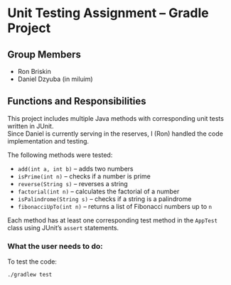 # Unit Testing Assignment – Gradle Project

## Group Members
- Ron Briskin  
- Daniel Dzyuba (in miluim)



## Functions and Responsibilities

This project includes multiple Java methods with corresponding unit tests written in JUnit.  
Since Daniel is currently serving in the reserves, I (Ron) handled the code implementation and testing.

The following methods were tested:
- `add(int a, int b)` – adds two numbers
- `isPrime(int n)` – checks if a number is prime
- `reverse(String s)` – reverses a string
- `factorial(int n)` – calculates the factorial of a number
- `isPalindrome(String s)` – checks if a string is a palindrome
- `fibonacciUpTo(int n)` – returns a list of Fibonacci numbers up to `n`

Each method has at least one corresponding test method in the `AppTest` class using JUnit’s `assert` statements.

### What the user needs to do:
To test the code:
```bash
./gradlew test
